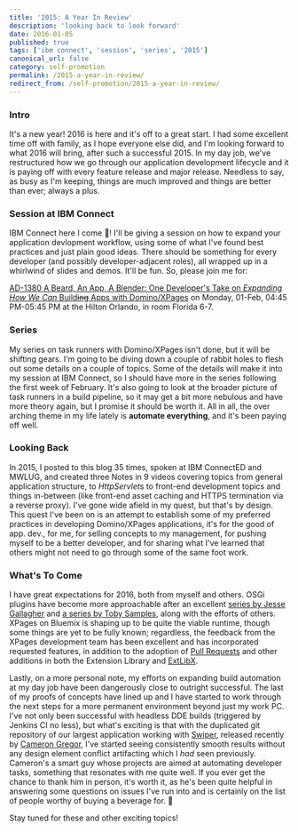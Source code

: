 ```yaml
---
title: '2015: A Year In Review'
description: 'looking back to look forward'
date: 2016-01-05
published: true
tags: ['ibm connect', 'session', 'series', '2015']
canonical_url: false
category: self-promotion
permalink: /2015-a-year-in-review/
redirect_from: /self-promotion/2015-a-year-in-review/
---
```


### Intro
It's a new year! 2016 is here and it's off to a great start. I had some excellent time off with family, as I hope everyone else did, and I'm looking forward to what 2016 will bring, after such a successful 2015. In my day job, we've restructured how we go through our application development lifecycle and it is paying off with every feature release and major release. Needless to say, as busy as I'm keeping, things are much improved and things are better than ever; always a plus.

### Session at IBM Connect
IBM Connect here I come 🎉! I'll be giving a session on how to expand your application devlopment workflow, using some of what I've found best practices and just plain good ideas. There should be something for every developer (and possibly developer-adjacent roles), all wrapped up in a whirlwind of slides and demos. It'll be fun. So, please join me for:

[AD-1380
A Beard, An App, A Blender: One Developer's Take on _Expanding How We Can_ Build<s>ing</s> Apps with Domino/XPages](https://www-950.ibm.com/events/global/connect/sessions/preview.html?sessionid=AD-1380) on Monday, 01-Feb, 04:45 PM-05:45 PM at the Hilton Orlando, in room Florida 6-7.

### Series
My series on task runners with Domino/XPages isn't done, but it will be shifting gears. I'm going to be diving down a couple of rabbit holes to flesh out some details on a couple of topics. Some of the details will make it into my session at IBM Connect, so I should have more in the series following the first week of February. It's also going to look at the broader picture of task runners in a build pipeline, so it may get a bit more nebulous and have more theory again, but I promise it should be worth it. All in all, the over arching theme in my life lately is **automate everything**, and it's been paying off well.

### Looking Back
In 2015, I posted to this blog 35 times, spoken at IBM ConnectED and MWLUG, and created three Notes in 9 videos covering topics from general application structure, to *HttpServlet*s to front-end development topics and things in-between (like front-end asset caching and HTTPS termination via a reverse proxy). I've gone wide afield in my quest, but that's by design. This quest I've been on is an attempt to establish some of my preferred practices in developing Domino/XPages applications, it's for the good of app. dev., for me, for selling concepts to my management, for pushing myself to be a better developer, and for sharing what I've learned that others might not need to go through some of the same foot work.

### What's To Come
I have great expectations for 2016, both from myself and others. OSGi plugins have become more approachable after an excellent [series by Jesse Gallagher](https://frostillic.us/blog/posts/1934D011E867500185257EF10064C5AA) and [a series by Toby Samples](https://tobysamples.wordpress.com/2015/04/28/jax-rs-or-the-way-to-do-rest-in-domino-part-1/), along with the efforts of others. XPages on Bluemix is shaping up to be quite the viable runtime, though some things are yet to be fully known; regardless, the feedback from the XPages development team has been excellent and has incorporated requested features, in addition to the adoption of [Pull Requests](https://github.com/OpenNTF/XPagesExtensionLibrary/pulls?utf8=%E2%9C%93&q=is%3Apr) and other additions in both the Extension Library and [ExtLibX](https://www.openntf.org/main.nsf/blog.xsp?permaLink=MDOY-A5BMMU).

Lastly, on a more personal note, my efforts on expanding build automation at my day job have been dangerously close to outright successful. The last of my proofs of concepts have lined up and I have started to work through the next steps for a more permanent environment beyond just my work PC. I've not only been successful with headless DDE builds (triggered by Jenkins CI no less), but what's exciting is that with the duplicated git repository of our largest application working with [Swiper](https://github.com/camac/Swiper), released recently by [Cameron Gregor](https://gregorbyte.com), I've started seeing consistently smooth results without any design element conflict artifacting which I _had_ seen previously. Cameron's a smart guy whose projects are aimed at automating developer tasks, something that resonates with me quite well. If you ever get the chance to thank him in person, it's worth it, as he's been quite helpful in answering some questions on issues I've run into and is certainly on the list of people worthy of buying a beverage for. 🍻

Stay tuned for these and other exciting topics!

<!-- https://www.youtube.com/watch?v=HI6984KMSPw -->
